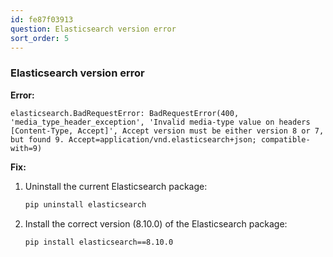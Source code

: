 ```yaml
---
id: fe87f03913
question: Elasticsearch version error
sort_order: 5
---
```



### Elasticsearch version error

**Error:**
```plaintext
elasticsearch.BadRequestError: BadRequestError(400, 'media_type_header_exception', 'Invalid media-type value on headers [Content-Type, Accept]', Accept version must be either version 8 or 7, but found 9. Accept=application/vnd.elasticsearch+json; compatible-with=9)
```

**Fix:**
1. Uninstall the current Elasticsearch package:
   ```bash
   pip uninstall elasticsearch
   ```
2. Install the correct version (8.10.0) of the Elasticsearch package:
   ```bash
   pip install elasticsearch==8.10.0
   ```